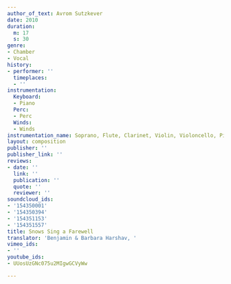 ```yaml
---
author_of_text: Avrom Sutzkever
date: 2010
duration:
  m: 17
  s: 30
genre:
- Chamber
- Vocal
history:
- performer: ''
  timeplaces:
  - ''
instrumentation:
  Keyboard:
  - Piano
  Perc:
  - Perc
  Winds:
  - Winds
instrumentation_name: Soprano, Flute, Clarinet, Violin, Violoncello, Piano, Marimba
layout: composition
publisher: ''
publisher_link: ''
reviews:
- date: ''
  link: ''
  publication: ''
  quote: ''
  reviewer: ''
soundcloud_ids:
- '154350001'
- '154350394'
- '154351153'
- '154351557'
title: Snows Sing a Farewell
translator: 'Benjamin & Barbara Harshav, '
vimeo_ids:
- ''
youtube_ids:
- UUosUzGNc075u2MIgwGCVyWw

---
```

